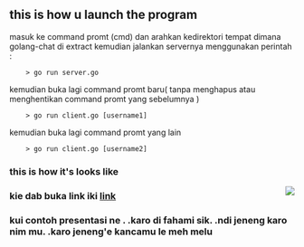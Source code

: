 ## this is how u launch the program
 masuk ke command promt (cmd) dan arahkan kedirektori tempat dimana golang-chat di extract
 kemudian jalankan servernya menggunakan perintah : 
``````
    > go run server.go
``````    
 kemudian buka lagi command promt baru( tanpa menghapus atau menghentikan command promt yang sebelumnya )
````````
    > go run client.go [username1]
````````
 kemudian buka lagi command promt yang lain
`````` 
    > go run client.go [username2]
``````
### this is how it's looks like
<img style="float: right;" src="https://s31.postimg.org/cpp7xja1n/Screenshot_golang_Chat.png">

### kie dab buka link iki [link](https://rocky-reaches-43295.herokuapp.com/#/)
### kui contoh presentasi ne . .karo di fahami sik. .ndi jeneng karo nim mu. .karo jeneng'e kancamu le meh melu
